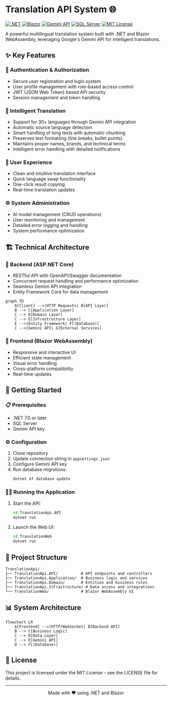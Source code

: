 # Translation API System 🌐

[![.NET](https://img.shields.io/badge/.NET%207.0-512BD4?style=for-the-badge&logo=.net&logoColor=white)](https://dotnet.microsoft.com/download/dotnet/7.0)
[![Blazor](https://img.shields.io/badge/Blazor-512BD4?style=for-the-badge&logo=blazor&logoColor=white)](https://dotnet.microsoft.com/apps/aspnet/web-apps/blazor)
[![Gemini API](https://img.shields.io/badge/Gemini%20API-4285F4?style=for-the-badge&logo=google&logoColor=white)](https://ai.google.dev/docs/gemini_api)
[![SQL Server](https://img.shields.io/badge/SQL%20Server-CC2927?style=for-the-badge&logo=microsoft-sql-server&logoColor=white)](https://www.microsoft.com/sql-server)
[![MIT License](https://img.shields.io/badge/License-MIT-yellow.svg?style=for-the-badge)](https://opensource.org/licenses/MIT)

A powerful multilingual translation system built with .NET and Blazor WebAssembly, leveraging Google's Gemini API for intelligent translations.

## ✨ Key Features

### 🔐 Authentication & Authorization
- Secure user registration and login system
- User profile management with role-based access control
- JWT (JSON Web Token) based API security
- Session management and token handling

### 🎯 Intelligent Translation
- Support for 30+ languages through Gemini API integration
- Automatic source language detection
- Smart handling of long texts with automatic chunking
- Preserves text formatting (line breaks, bullet points)
- Maintains proper names, brands, and technical terms
- Intelligent error handling with detailed notifications

### 👥 User Experience
- Clean and intuitive translation interface
- Quick language swap functionality
- One-click result copying
- Real-time translation updates

### ⚙️ System Administration
- AI model management (CRUD operations)
- User monitoring and management
- Detailed error logging and handling
- System performance optimization

## 🏗️ Technical Architecture

### 🔧 Backend (ASP.NET Core)
- RESTful API with OpenAPI/Swagger documentation
- Concurrent request handling and performance optimization
- Seamless Gemini API integration
- Entity Framework Core for data management

```mermaid
graph TD
    A[Client] -->|HTTP Requests| B[API Layer]
    B --> C[Application Layer]
    C --> D[Domain Layer]
    C --> E[Infrastructure Layer]
    E -->|Entity Framework| F[(Database)]
    C -->|Gemini API| G[External Services]
```

### 🎨 Frontend (Blazor WebAssembly)
- Responsive and interactive UI
- Efficient state management
- Visual error handling
- Cross-platform compatibility
- Real-time updates

## 🚀 Getting Started

### 📋 Prerequisites
- .NET 7.0 or later
- SQL Server
- Gemini API key

### ⚙️ Configuration
1. Clone repository
2. Update connection string in `appsettings.json`
3. Configure Gemini API key
4. Run database migrations:
   ```bash
   dotnet ef database update
   ```

### 🏃‍♂️ Running the Application
1. Start the API:
   ```bash
   cd TranslationApi.API
   dotnet run
   ```
2. Launch the Web UI:
   ```bash
   cd TranslationWeb
   dotnet run
   ```

## 📁 Project Structure

```
TranslationApi/
├── TranslationApi.API/          # API endpoints and controllers
├── TranslationApi.Application/  # Business logic and services
├── TranslationApi.Domain/       # Entities and business rules
├── TranslationApi.Infrastructure/ # Data access and integrations
└── TranslationWeb/              # Blazor WebAssembly UI
```

## 📊 System Architecture

```mermaid
flowchart LR
    A[Frontend] -->|HTTP/WebSocket| B[Backend API]
    B --> C[Business Logic]
    C --> D[Data Layer]
    C --> E[Gemini API]
    D --> F[(Database)]
```

## 📜 License

This project is licensed under the MIT License - see the LICENSE file for details.

---
<div align="center">
Made with ❤️ using .NET and Blazor
</div>